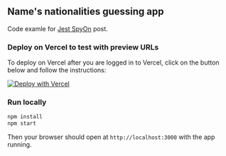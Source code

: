 ## Name's nationalities guessing app

Code examle for [Jest SpyOn](https://meticulous.ai/blog/how-to-use-jest-spyon/) post.

### Deploy on Vercel to test with preview URLs

To deploy on Vercel after you are logged in to Vercel, click on the button below and follow the instructions:

[![Deploy with Vercel](https://vercel.com/button)](https://vercel.com/new/clone?repository-url=https%3A%2F%2Fgithub.com%2Fgeshan%2Fname-nationality-meticulous)

### Run locally

```bash
npm install
npm start
```

Then your browser should open at `http://localhost:3000` with the app running.
